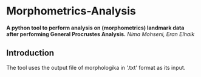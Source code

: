 # Morphometrics-Analysis

**A python tool to perform analysis on (morphometrics) landmark data after performing General Procrustes Analysis.**
*Nima Mohseni, Eran Elhaik*

## Introduction

The tool uses the output file of morphologika in '.txt' format as its input.
